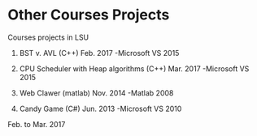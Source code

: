 # Other Courses Projects
Courses projects in LSU

1. BST v. AVL (C++) Feb. 2017
   -Microsoft VS 2015
   
2. CPU Scheduler with Heap algorithms (C++) Mar. 2017
   -Microsoft VS 2015
   
3. Web Clawer (matlab) Nov. 2014
   -Matlab 2008
   
4. Candy Game (C#) Jun. 2013
   -Microsoft VS 2010

Feb. to Mar. 2017

